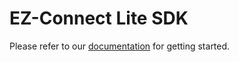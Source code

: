 # EZ-Connect Lite SDK


Please refer to our [documentation](https://marvell-iot.github.io) for getting started.
